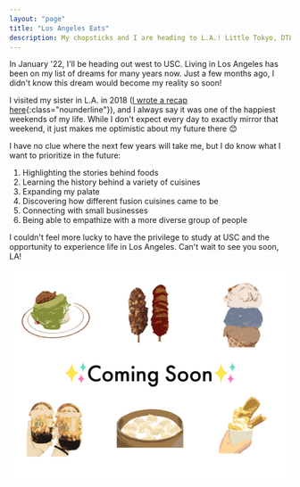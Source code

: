 ```yaml
---
layout: "page"
title: "Los Angeles Eats"
description: My chopsticks and I are heading to L.A.! Little Tokyo, DTLA, Pasadena, and all-around. | A food and travel blog by @CarissaEats, where I share my favorite small businesses, easy recipes, and travel adventures.
---
```

In January '22, I'll be heading out west to USC. Living in Los Angeles has been on my list of dreams for many years now. Just a few months ago, I didn't know this dream would become my reality so soon! 

I visited my sister in L.A. in 2018 ([I wrote a recap here](/beyond/losangeles){:class="nounderline"}), and I always say it was one of the happiest weekends of my life. While I don't expect every day to exactly mirror that weekend, it just makes me optimistic about my future there 😊

I have no clue where the next few years will take me, but I do know what I want to prioritize in the future:

1. Highlighting the stories behind foods
1. Learning the history behind a variety of cuisines
1. Expanding my palate
1. Discovering how different fusion cuisines came to be
1. Connecting with small businesses
1. Being able to empathize with a more diverse group of people

I couldn't feel more lucky to have the privilege to study at USC and the opportunity to experience life in Los Angeles. Can't wait to see you soon, LA!

<div class="flex-container">
  <div class="flex-item">
      <img src="/assets/images/comingsoonvectorart.png" class="image">
  </div>
</div>